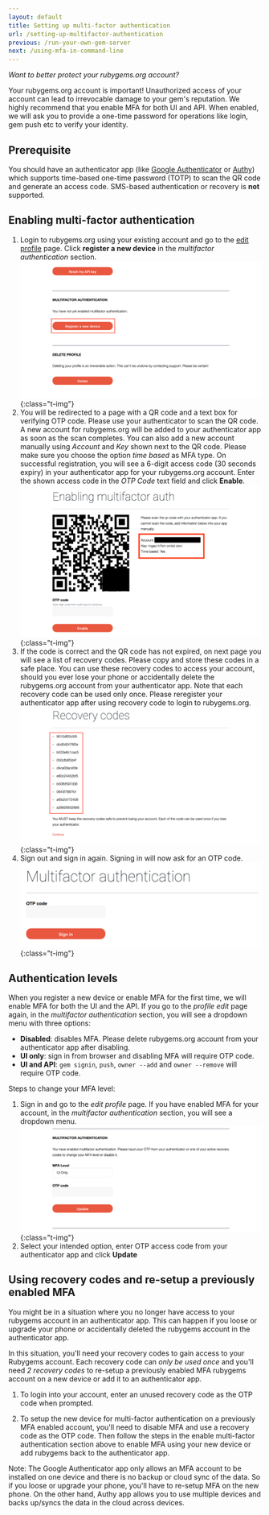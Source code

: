 ```yaml
---
layout: default
title: Setting up multi-factor authentication
url: /setting-up-multifactor-authentication
previous: /run-your-own-gem-server
next: /using-mfa-in-command-line
---
```


<em class="t-gray">Want to better protect your rubygems.org account?</em>

Your rubygems.org account is important! Unauthorized access of your account
can lead to irrevocable damage to your gem's reputation. We highly recommend
that you enable MFA for both UI and API. When enabled, we will ask you to provide a
one-time password for operations like login, gem push etc to verify your
identity.

## Prerequisite

You should have an authenticator app (like [Google Authenticator](https://support.google.com/accounts/answer/1066447) or [Authy](https://authy.com/download/)) which
supports time-based one-time password (TOTP) to scan the QR code and generate
an access code. SMS-based authentication or recovery is **not** supported.

## Enabling multi-factor authentication

1. Login to rubygems.org using your existing account and go to the [edit profile](https://rubygems.org/profile/edit) page.
Click **register a new device** in the _multifactor authentication_ section.
    ![Multifactor authentication section on the profile edit page](/images/enabling_mfa_step1.png){:class="t-img"}
2. You will be redirected to a page with a QR code and a text box for verifying OTP
code. Please use your authenticator to scan the QR code. A new account for rubygems.org will be
added to your authenticator app as soon as the scan completes.
You can also add a new account manually using _Account_ and _Key_ shown next to the QR code.
Please make sure you choose the option _time based_ as MFA type.
On successful registration, you will see a 6-digit access code (30
seconds expiry) in your authenticator app for your rubygems.org account.
Enter the shown access code in the _OTP Code_ text field and click **Enable**.
    ![Registering a new device](/images/enabling_mfa_step2.png){:class="t-img"}
3. If the code is correct and the QR code has not expired, on next page you will see a list of recovery
codes. Please copy and store these codes in a safe place. You can use these recovery
codes to access your account, should you ever lose your phone or accidentally delete the
rubygems.org account from your authenticator app. Note that each recovery code can be used
only once. Please reregister your authenticator app after using recovery code to
login to rubygems.org.
    ![Recovery codes](/images/enabling_mfa_step3.png){:class="t-img"}
4. Sign out and sign in again. Signing in will now ask for an OTP code.
    ![OTP prompt at login page](/images/mfa_login.png){:class="t-img"}

## Authentication levels

When you register a new device or enable MFA for the first time, we will enable
MFA for both the UI and the API. If you go to the _profile edit_ page again, in the _multifactor authentication_ section, you
will see a dropdown menu with three options:

- **Disabled**: disables MFA. Please delete rubygems.org account from your authenticator app after disabling.
- **UI only**: sign in from browser and disabling MFA will require OTP code.
- **UI and API**: `gem signin`, `push`, `owner --add` and `owner --remove` will require OTP code.

Steps to change your MFA level:

1. Sign in and go to the _edit profile_ page. If you have enabled MFA for your account,
in the _multifactor authentication_ section, you will see a dropdown menu.
    ![Multifactor section at profile edit page](/images/changing_mfa_step1.png){:class="t-img"}
2. Select your intended option, enter OTP access code from your authenticator app and click **Update**

## Using recovery codes and re-setup a previously enabled MFA

You might be in a situation where you no longer have access to your rubygems account in an
authenticator app. This can happen if you loose or upgrade your phone or accidentally deleted
the rubygems account in the authenticator app.

In this situation, you'll need your recovery codes to gain access to your Rubygems account.
Each recovery code can *only be used once* and you'll need *2 recovery codes* to re-setup
a previously enabled MFA rubygems account on a new device or add it to an authenticator app.

1. To login into your account, enter an unused recovery code as the OTP code when prompted.

2. To setup the new device for multi-factor authentication on a previously MFA enabled account,
you'll need to disable MFA and use a recovery code as the OTP code. Then follow the steps in
the enable multi-factor authentication section above to enable MFA using your new device or
add rubygems back to the authenticator app.

Note: The Google Authenticator app only allows an MFA account to be installed on one device
and there is no backup or cloud sync of the data. So if you loose or upgrade your phone, you'll
have to re-setup MFA on the new phone. On the other hand, Authy app allows you to use multiple
devices and backs up/syncs the data in the cloud across devices.
